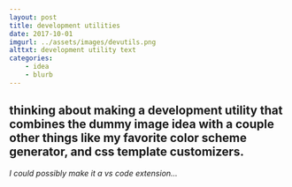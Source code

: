 ```yaml
---
layout: post
title: development utilities
date: 2017-10-01
imgurl: ../assets/images/devutils.png
alttxt: development utility text
categories:
    - idea
    - blurb
---
```


## thinking about making a development utility that combines the dummy image idea with a couple other things like my favorite color scheme generator, and css template customizers. ##
*I could possibly make it a vs code extension...*